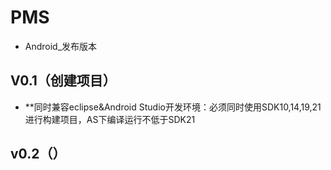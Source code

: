 # PMS
* Android_发布版本

## V0.1（创建项目）
* **同时兼容eclipse&Android Studio开发环境：必须同时使用SDK10,14,19,21进行构建项目，AS下编译运行不低于SDK21

## v0.2（）
